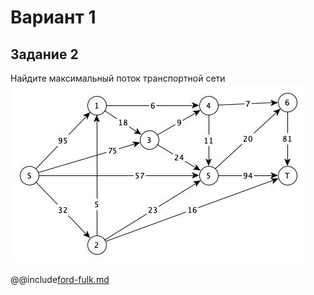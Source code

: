 Вариант 1
=========

Задание 2
---------

Найдите максимальный поток транспортной сети
![Image](ford-fulk1.jpg)

@@include[ford-fulk.md](../assets/ford-fulk.md)
